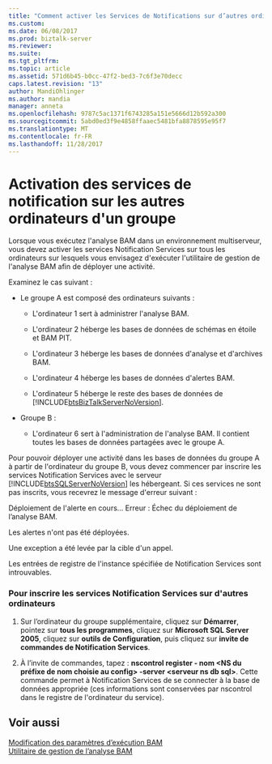 ```yaml
---
title: "Comment activer les Services de Notifications sur d’autres ordinateurs dans un groupe | Documents Microsoft"
ms.custom: 
ms.date: 06/08/2017
ms.prod: biztalk-server
ms.reviewer: 
ms.suite: 
ms.tgt_pltfrm: 
ms.topic: article
ms.assetid: 571d6b45-b0cc-47f2-bed3-7c6f3e70decc
caps.latest.revision: "13"
author: MandiOhlinger
ms.author: mandia
manager: anneta
ms.openlocfilehash: 9787c5ac1371f6743285a151e5666d12b592a300
ms.sourcegitcommit: 5abd0ed3f9e4858ffaaec5481bfa8878595e95f7
ms.translationtype: MT
ms.contentlocale: fr-FR
ms.lasthandoff: 11/28/2017
---
```

# <a name="how-to-enable-notifications-services-on-additional-computers-in-a-group"></a>Activation des services de notification sur les autres ordinateurs d'un groupe
Lorsque vous exécutez l'analyse BAM dans un environnement multiserveur, vous devez activer les services Notification Services sur tous les ordinateurs sur lesquels vous envisagez d'exécuter l'utilitaire de gestion de l'analyse BAM afin de déployer une activité.  
  
 Examinez le cas suivant :  
  
-   Le groupe A est composé des ordinateurs suivants :  
  
    -   L'ordinateur 1 sert à administrer l'analyse BAM.  
  
    -   L'ordinateur 2 héberge les bases de données de schémas en étoile et BAM PIT.  
  
    -   L'ordinateur 3 héberge les bases de données d'analyse et d'archives BAM.  
  
    -   L'ordinateur 4 héberge les bases de données d'alertes BAM.  
  
    -   L'ordinateur 5 héberge le reste des bases de données de [!INCLUDE[btsBizTalkServerNoVersion](../includes/btsbiztalkservernoversion-md.md)].  
  
-   Groupe B :  
  
    -   L'ordinateur 6 sert à l'administration de l'analyse BAM. Il contient toutes les bases de données partagées avec le groupe A.  
  
 Pour pouvoir déployer une activité dans les bases de données du groupe A à partir de l'ordinateur du groupe B, vous devez commencer par inscrire les services Notification Services avec le serveur [!INCLUDE[btsSQLServerNoVersion](../includes/btssqlservernoversion-md.md)] les hébergeant. Si ces services ne sont pas inscrits, vous recevrez le message d'erreur suivant :  
  
 Déploiement de l'alerte en cours... Erreur : Échec du déploiement de l’analyse BAM.  
  
 Les alertes n'ont pas été déployées.  
  
 Une exception a été levée par la cible d'un appel.  
  
 Les entrées de registre de l'instance spécifiée de Notification Services sont introuvables.  
  
### <a name="to-register-notifications-services-additional-computers"></a>Pour inscrire les services Notification Services sur d'autres ordinateurs  
  
1.  Sur l’ordinateur du groupe supplémentaire, cliquez sur **Démarrer**, pointez sur **tous les programmes**, cliquez sur **Microsoft SQL Server 2005**, cliquez sur **outils de Configuration**, puis cliquez sur **invite de commandes de Notification Services**.  
  
2.  À l’invite de commandes, tapez : **nscontrol register - nom \<NS du préfixe de nom choisie au config\> -server \<serveur ns db sql\>**. Cette commande permet à Notification Services de se connecter à la base de données appropriée (ces informations sont conservées par nscontrol dans le registre de l'ordinateur du service).  
  
## <a name="see-also"></a>Voir aussi  
 [Modification des paramètres d’exécution BAM](../core/changing-bam-runtime-settings.md)   
 [Utilitaire de gestion de l’analyse BAM](../core/bam-management-utility.md)